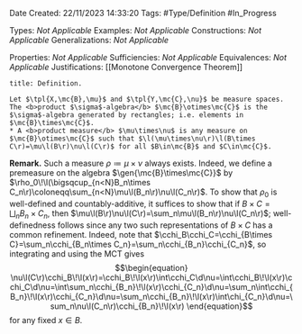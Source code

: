 <div class="topSpace"></div>

Date Created: 22/11/2023 14:33:20
Tags: #Type/Definition #In_Progress

Types: <i>Not Applicable</i>
Examples: <i>Not Applicable</i>
Constructions: <i>Not Applicable</i>
Generalizations: <i>Not Applicable</i>

Properties: <i>Not Applicable</i>
Sufficiencies: <i>Not Applicable</i>
Equivalences: <i>Not Applicable</i>
Justifications: [[Monotone Convergence Theorem]]

``` ad-Definition
title: Definition.

Let $\tpl{X,\mc{B},\mu}$ and $\tpl{Y,\mc{C},\nu}$ be measure spaces. The <b>product $\sigma$-algebra</b> $\mc{B}\otimes\mc{C}$ is the $\sigma$-algebra generated by rectangles; i.e. elements in $\mc{B}\times\mc{C}$.
* A <b>product measure</b> $\mu\times\nu$ is any measure on $\mc{B}\otimes\mc{C}$ such that $\l(\mu\times\nu\r)\l(B\times C\r)=\mu\l(B\r)\nu\l(C\r)$ for all $B\in\mc{B}$ and $C\in\mc{C}$.

```

<b>Remark.</b> Such a measure $\rho\coloneqq\mu\times\nu$ always exists. Indeed, we define a premeasure on the algebra $\gen{\mc{B}\times\mc{C}}$ by $\rho_0\!\l(\bigsqcup_{n<N}B_n\times C_n\r)\coloneqq\sum_{n<N}\mu\l(B_n\r)\nu\l(C_n\r)$. To show that $\rho_0$ is well-defined and countably-additive, it suffices to show that if $B\times C=\bigsqcup_nB_n\times C_n$, then $\mu\l(B\r)\nu\l(C\r)=\sum_n\mu\l(B_n\r)\nu\l(C_n\r)$; well-definedness follows since any two such representations of $B\times C$ has a common refinement. Indeed, note that $\cchi_B\cchi_C=\cchi_{B\times C}=\sum_n\cchi_{B_n\times C_n}=\sum_n\cchi_{B_n}\cchi_{C_n}$, so integrating and using the MCT gives
$$\begin{equation}
    \nu\l(C\r)\cchi_B\!\l(x\r)=\cchi_B\!\l(x\r)\int\cchi_C\d\nu=\int\cchi_B\!\l(x\r)\cchi_C\d\nu=\int\sum_n\cchi_{B_n}\!\l(x\r)\cchi_{C_n}\d\nu=\sum_n\int\cchi_{B_n}\!\l(x\r)\cchi_{C_n}\d\nu=\sum_n\cchi_{B_n}\!\l(x\r)\int\chi_{C_n}\d\nu=\sum_n\nu\l(C_n\r)\cchi_{B_n}\!\l(x\r)
\end{equation}$$
for any fixed $x\in B$.

